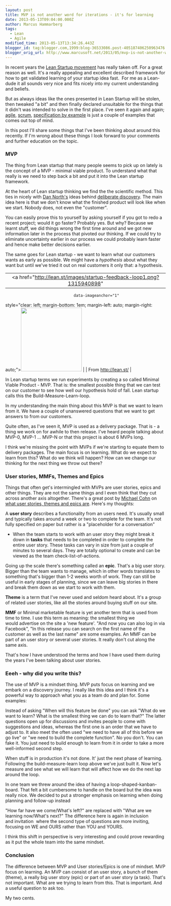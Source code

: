 ```yaml
---
layout: post
title: MVP is not another word for iterations - it's for learning
date: 2013-05-13T09:04:00.000Z
author: Marcus Hammarberg
tags:
  - Lean
  - Agile
modified_time: 2013-05-13T13:34:26.443Z
blogger_id: tag:blogger.com,1999:blog-36533086.post-405187406250963476
blogger_orig_url: http://www.marcusoft.net/2013/05/mvp-is-not-another-word-for-iterations.html
---
```





In recent years the [Lean Startup
movement](http://theleanstartup.com/principles) has really taken off.
For a great reason as well. It's a really appealing and excellent
described framework for how to get validated learning of your startup
idea fast.  For me as a Lean-dude it all sounds very nice and fits
nicely into my current understanding and beliefs.

But as always ideas like the ones presented in Lean Startup will be
stolen, then tweaked "a bit" and then finally declared unsuitable for
the things that it didn't was intended to solve in the first place. I've
seen it again and again;
[agile](http://en.wikipedia.org/wiki/Agile_software_development),
[scrum](http://en.wikipedia.org/wiki/Scrum_(development)),
[specification by example](http://www.specificationbyexample.com/) is
just a couple of examples that comes out top of mind.

In this post I'll share some things that I've been thinking about around
this recently. If I'm wrong about these things I look forward to your
comments and further education on the topic.

### MVP

The thing from Lean startup that many people seems to pick up on lately
is the concept of a MVP - minimal viable product. To understand what
that really is we need to step back a bit and put it into the Lean
startup framework.

At the heart of Lean startup thinking we find the the scientific method.
This ties in nicely with [Dan North's](http://dannorth.net/) ideas
behind [deliberate
discovery](http://dannorth.net/2010/08/30/introducing-deliberate-discovery/).
The main idea here is that we don't know what the finished product will
look like when we start. Nobody does, not even the "customer".

You can easily prove this to yourself by asking yourself if you got to
redo a recent project; would it go faster? Probably yes. But why?
Because we learnt stuff, we did things wrong the first time around and
we got new information later in the process that pivoted our thinking.
If we could try to eliminate uncertainty earlier in our process we could
probably learn faster and hence make better decisions earlier.

The same goes for Lean startup - we want to learn what our customers
wants as early as possible. We might have a *hypothesis* about what they
want but until we've tried it out on real customers it only that: a
hypothesis.

|                                                                                      |
|:------------------------------------------------------------------------------------:|
|         <a href="http://lean.st/images/startup-feedback-loop1.png?1315940898"
                                  data-imageanchor="1"
  style="clear: left; margin-bottom: 1em; margin-left: auto; margin-right: auto;"><img
           src="http://lean.st/images/startup-feedback-loop1.png?1315940898"
                    data-border="0" width="191" height="200" /></a>                    |
|                                 From http://lean.st/                                 |

In Lean startup terms we run experiments by creating a so called Minimal
Viable Product - MVP. That is: the smallest possible thing that we can
test on our customer to see how well our hypothesis hold of fall. Lean
startup calls this the Build-Measure-Learn-loop.

In my understanding the main thing about this MVP is that we want to
learn from it. We have a couple of unanswered questions that we want to
get answers to from our customers.

Quite often, as I've seen it, MVP is used as a delivery package. That
is - a thing we work on for awhile to then release. I've heard people
talking about MVP-0, MVP-1 ... MVP-N or that this project is about 6
MVPs long.

I think we're missing the point with MVPs if we're starting to equate
them to delivery packages. The main focus is on learning. What do we
expect to learn from this? What do we think will happen? How can we
change our thinking for the next thing we throw out there?

### User stories, MMFs, Themes and Epics

Things that often get's intermingled with MVPs are user stories, epics
and other things. They are not the same things and I even think that
they cut across another axis altogether. There's a great post by
[Michael Cohn](http://www.mountaingoatsoftware.com/) on [what user
stories, themes and epics
are](http://www.mountaingoatsoftware.com/blog/stories-epics-and-themes).
Here's my thoughts:

A **user story** describes a functionality from an users need. It's
usually small and typically takes around a week or two to complete for
the team. It's not fully specified on paper but rather is a "placeholder
for a conversation"

- When the team starts to work with an user story they might break it
    down in **tasks** that needs to be completed in order to complete
    the entire user story. These tasks can vary in size from just a
    couple of minutes to several days. They are totally optional to
    create and can be viewed as the team check-list-of-actions.

Going up the scale there's something called an **epic**. That's a big
user story. Bigger than the team wants to manage, which in other words
translates to something that's bigger than 1-2 weeks worth of work. They
can still be useful in early stages of planning, since we can leave big
stories in there and break them down as we start to work with them.

**Theme** is a term that I've never used and seldom heard about. It's a
group of related user stories, like all the stories around buying stuff
on our site.

**MMF** or Minimal marketable feature is yet another term that is used
from time to time. I use this term as meaning: the smallest thing we
would advertise on the site a 'new feature'. "And now you can also log
in via Facebook", "In this release you can search on the first name of
the customer as well as the last name" are some examples. An MMF can be
part of an user story or several user stories. It really don't cut along
the same axis.

That's how I have understood the terms and how I have used them during
the years I've been talking about user stories.

### Eeeh - why did you write this?

<div style="text-align: left;">

The use of MVP is a mindset thing. MVP puts focus on learning and we
embark on a discovery journey. I really like this idea and I think it's
a powerful way to approach what you as a team do and plan for. Some
examples:

Instead of asking "When will this feature be done" you can ask "What do
we want to learn? What is the smallest thing we can do to learn that?"
The latter questions open up for discussions and invites people to come
with suggestions and ideas, whereas the first one is an order that we
have to adjust to.
It also meet the often used "we need to have all of this before we go
live" or "we need to build the complete function". No you don't. You can
fake it. You just need to build enough to learn from it in order to take
a more well-informed second step.

When stuff is in production it's not done. It' just the next phase of
learning. Following the build-measure-learn loop above we've just built
it. Now let's measure and see what we will learn that will affect how we
do the next lap around the loop.

In one team we threw around the idea of having a
loop-shaped-kanban-board. That felt a bit cumbersome to handle on the
board but the idea was really nice. We decided to put a stronger
emphasis on learning when doing planning and follow-up instead

"How far have we come/What's left?" are replaced with "What are we
learning now/What's next?" The difference here is again in inclusion
and invitation  where the second type of questions are more inviting,
focusing on WE and OURS rather than YOU and YOURS.

I think this shift in perspective is very interesting and could prove
rewarding as it put the whole team into the same mindset.

### Conclusion

<div style="text-align: left;">

The difference between MVP and User stories/Epics is one of mindset. MVP
focus on learning. An MVP can consist of an user story, a bunch of them
(theme), a really big user story (epic) or part of an user story (a
task). That's not important. What are we trying to learn from this. That
is important. And a useful question to ask too.

<div style="text-align: left;">

<div style="text-align: left;">

My two cents.
